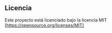 ## Licencia
Este proyecto está licenciado bajo la licencia MIT [https://opensource.org/licenses/MIT]
